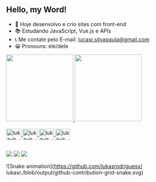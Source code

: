 ## Hello, my Word!

- 🚀 Hoje desenvolvo e crio sites com front-end
- 📚 Estudando JavaScript, Vue.js e APIs
- 📞 Me contate pelo E-mail: lucasr.silvapaula@gmail.com
- 😀 Pronouns: ele/dele

<a href="https://github.com/LukasRodriguesX">
  <img height="180em" src="https://github-readme-stats.vercel.app/api?username=LukasRodriguesX&show_icons=true&theme=dark&show &include_all_commits=false&count_private=true"/>
  <img height="180em" src="https://github-readme-stats.vercel.app/api/top-langs/?username=LukasRodriguesX&layout=compact&langs_count=7&theme=dark&show">
</div>


<div style="display: inline_block"><br>
  <img align="center" alt="luka-js" height="30" width="40" src="https://cdn.jsdelivr.net/gh/devicons/devicon/icons/javascript/javascript-original.svg" />
  <img align="center" alt="luka-js" height="30" width="40" src="https://cdn.jsdelivr.net/gh/devicons/devicon/icons/css3/css3-original.svg" />
  <img align="center" alt="luka-js" height="30" width="40" src="https://cdn.jsdelivr.net/gh/devicons/devicon/icons/html5/html5-original.svg" />
  <img align="center" alt="luka-js" height="30" width="40" src="https://cdn.jsdelivr.net/gh/devicons/devicon/icons/vuejs/vuejs-plain-wordmark.svg" />
</div>      

##

<div > 
  <a href="https://www.instagram.com/skaell_luke/" target="_blank"><img src="https://img.shields.io/badge/Instagram-E4405F?style=for-the-badge&logo=instagram&logoColor=white" target="_blank"></a>
  <a href = "mailto:lucasr.silvapaula@gmail.com"><img src="https://img.shields.io/badge/-Gmail-%23333?style=for-the-badge&logo=gmail&logoColor=white" target="_blank"></a>
  <a href="https://www.linkedin.com/in/lucas-rodrigues-519580205/" target="_blank"><img src="https://img.shields.io/badge/-LinkedIn-%230077B5?style=for-the-badge&logo=linkedin&logoColor=white" target="_blank"></a>  
</div>


![Snake animation](https://github.com/lukasrodriguesx/
lukasr./blob/output/github-contribution-grid-snake.svg)
